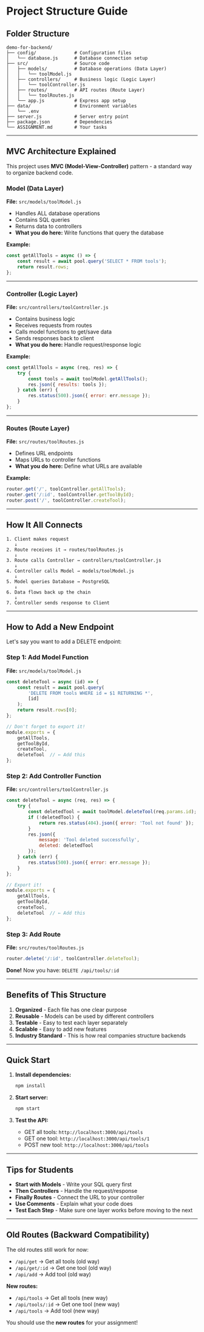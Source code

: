 # Project Structure Guide

## Folder Structure

```
demo-for-backend/
├── config/              # Configuration files
│   └── database.js      # Database connection setup
├── src/                 # Source code
│   ├── models/          # Database operations (Data Layer)
│   │   └── toolModel.js
│   ├── controllers/     # Business logic (Logic Layer)
│   │   └── toolController.js
│   ├── routes/          # API routes (Route Layer)
│   │   └── toolRoutes.js
│   └── app.js           # Express app setup
├── data/                # Environment variables
│   └── .env
├── server.js            # Server entry point
├── package.json         # Dependencies
└── ASSIGNMENT.md        # Your tasks
```

---

## MVC Architecture Explained

This project uses **MVC (Model-View-Controller)** pattern - a standard way to organize backend code.

### **Model** (Data Layer)
**File:** `src/models/toolModel.js`

- Handles ALL database operations
- Contains SQL queries
- Returns data to controllers
- **What you do here:** Write functions that query the database

**Example:**
```javascript
const getAllTools = async () => {
    const result = await pool.query('SELECT * FROM tools');
    return result.rows;
};
```

---

### **Controller** (Logic Layer)
**File:** `src/controllers/toolController.js`

- Contains business logic
- Receives requests from routes
- Calls model functions to get/save data
- Sends responses back to client
- **What you do here:** Handle request/response logic

**Example:**
```javascript
const getAllTools = async (req, res) => {
    try {
        const tools = await toolModel.getAllTools();
        res.json({ results: tools });
    } catch (err) {
        res.status(500).json({ error: err.message });
    }
};
```

---

### **Routes** (Route Layer)
**File:** `src/routes/toolRoutes.js`

- Defines URL endpoints
- Maps URLs to controller functions
- **What you do here:** Define what URLs are available

**Example:**
```javascript
router.get('/', toolController.getAllTools);
router.get('/:id', toolController.getToolById);
router.post('/', toolController.createTool);
```

---

## How It All Connects

```
1. Client makes request
   ↓
2. Route receives it → routes/toolRoutes.js
   ↓
3. Route calls Controller → controllers/toolController.js
   ↓
4. Controller calls Model → models/toolModel.js
   ↓
5. Model queries Database → PostgreSQL
   ↓
6. Data flows back up the chain
   ↓
7. Controller sends response to Client
```

---

## How to Add a New Endpoint

Let's say you want to add a DELETE endpoint:

### Step 1: Add Model Function
**File:** `src/models/toolModel.js`
```javascript
const deleteTool = async (id) => {
    const result = await pool.query(
        'DELETE FROM tools WHERE id = $1 RETURNING *',
        [id]
    );
    return result.rows[0];
};

// Don't forget to export it!
module.exports = {
    getAllTools,
    getToolById,
    createTool,
    deleteTool  // ← Add this
};
```

### Step 2: Add Controller Function
**File:** `src/controllers/toolController.js`
```javascript
const deleteTool = async (req, res) => {
    try {
        const deletedTool = await toolModel.deleteTool(req.params.id);
        if (!deletedTool) {
            return res.status(404).json({ error: 'Tool not found' });
        }
        res.json({ 
            message: 'Tool deleted successfully', 
            deleted: deletedTool 
        });
    } catch (err) {
        res.status(500).json({ error: err.message });
    }
};

// Export it!
module.exports = {
    getAllTools,
    getToolById,
    createTool,
    deleteTool  // ← Add this
};
```

### Step 3: Add Route
**File:** `src/routes/toolRoutes.js`
```javascript
router.delete('/:id', toolController.deleteTool);
```

**Done!** Now you have: `DELETE /api/tools/:id`

---

## Benefits of This Structure

1. **Organized** - Each file has one clear purpose
2. **Reusable** - Models can be used by different controllers
3. **Testable** - Easy to test each layer separately
4. **Scalable** - Easy to add new features
5. **Industry Standard** - This is how real companies structure backends

---

## Quick Start

1. **Install dependencies:**
   ```bash
   npm install
   ```

2. **Start server:**
   ```bash
   npm start
   ```

3. **Test the API:**
   - GET all tools: `http://localhost:3000/api/tools`
   - GET one tool: `http://localhost:3000/api/tools/1`
   - POST new tool: `http://localhost:3000/api/tools`

---

## Tips for Students

- **Start with Models** - Write your SQL query first
- **Then Controllers** - Handle the request/response
- **Finally Routes** - Connect the URL to your controller
- **Use Comments** - Explain what your code does
- **Test Each Step** - Make sure one layer works before moving to the next

---

## Old Routes (Backward Compatibility)

The old routes still work for now:
- `/api/get` → Get all tools (old way)
- `/api/get/:id` → Get one tool (old way)
- `/api/add` → Add tool (old way)

**New routes:**
- `/api/tools` → Get all tools (new way)
- `/api/tools/:id` → Get one tool (new way)
- `/api/tools` → Add tool (new way)

You should use the **new routes** for your assignment!

